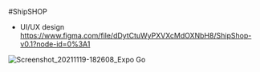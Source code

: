 #ShipSHOP 

* UI/UX design https://www.figma.com/file/dDytCtuWyPXVXcMdOXNbH8/ShipShop-v0.1?node-id=0%3A1

![Screenshot_20211119-182608_Expo Go](https://user-images.githubusercontent.com/46484008/142630807-33873851-dff0-4cd4-b011-fd3bde3afe6c.jpg)
